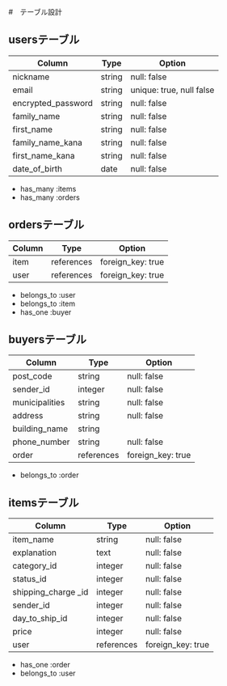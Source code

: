 #　テーブル設計

## usersテーブル

| Column             | Type      | Option                   |
| ------------------ | --------- | ------------             |
| nickname           | string    | null: false              |
| email              | string    | unique: true, null false |
| encrypted_password | string    | null: false              |
| family_name        | string    | null: false              |
| first_name         | string    | null: false              |
| family_name_kana   | string    | null: false              |
| first_name_kana    | string    | null: false              |
| date_of_birth      | date      | null: false              |

- has_many :items
- has_many :orders


## ordersテーブル
| Column         | Type       | Option             |
| -------------- | ---------- | ------------------ |
| item           | references | foreign_key: true  |
| user           | references | foreign_key: true  |

- belongs_to :user
- belongs_to :item
- has_one  :buyer


## buyersテーブル
| Column         | Type       | Option             |
| -------------- | ---------- | ------------------ |
| post_code      | string     | null: false        | 
| sender_id      | integer    | null: false        |
| municipalities | string     | null: false        |
| address        | string     | null: false        |
| building_name  | string     |                    |
| phone_number   | string     | null: false        |
| order          | references | foreign_key: true  |

- belongs_to :order


## itemsテーブル

| Column              | Type       | Option            |
| ------------------- | ---------- | ----------------- |
| item_name           | string     | null: false       |
| explanation         | text       | null: false       |
| category_id         | integer    | null: false       |
| status_id           | integer    | null: false       |
| shipping_charge _id | integer    | null: false       |
| sender_id           | integer    | null: false       |
| day_to_ship_id      | integer    | null: false       |
| price               | integer    | null: false       |
| user                | references | foreign_key: true |

- has_one    :order
- belongs_to :user
